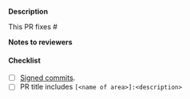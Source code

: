 <!--
Thank you for contributing to Meshery! Before you submit this PR, please review 
the project's technical requirements and best practices, if you have not already:

- https://github.com/layer5io/meshery/blob/master/CONTRIBUTING.md

Quick list of contributing conventions:

1. Descriptive PR titles
  Include the component this PR addresses at the beginning of the title of the PR.
  e.g. `meshery:`, `mesheryctl:`, `ui:`

2. Build and test your changes before submitting a PR. 
  Please make sure you test your changes before you push them. Once pushed, a CI build
  will run across your changes and do some initial checks and linting. Please check 
  the results for any fixes you may need to make. Reviewers/maintainers look for passing 
  checks first before starting code review.

3. When updates to your PR are requested, please add new commits and do not squash the
history. This will make it easier to identify new changes. For an overview of what the 
review process entails, please read our review guidelines:

- https://github.com/layer5io/meshery/blob/master/CONTRIBUTING.md#contribution-conventions

By following the community's contribution conventions upfront, the review process will 
be accelerated and your PR merged more quickly.

Thanks for contributing!
-->
**Description**
<!-- (description of the change included in this PR; why this change should be incorporated into the project). -->

This PR fixes # <!-- (put issue # here to ensure it is automatically closed upon merge of this PR) -->

**Notes to reviewers**

#### Checklist
<!-- Place an '[x]' (no spaces) in all applicable fields. -->
- [ ] [Signed commits](https://github.com/layer5io/meshery/blob/master/CONTRIBUTING.md#signing-off-on-commits-developer-certificate-of-origin).
- [ ] PR title includes `[<name of area>]:<description>`
